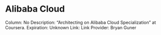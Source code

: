 # Alibaba Cloud

Column: No
Description: “Architecting on Alibaba Cloud Specialization” at Coursera.
Expiration: Unknown
Link: Link
Provider: Bryan Guner
